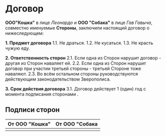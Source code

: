 # Договор

**ООО"Кошка"** в лице *Леонардо* и **ООО "Собака"** в лице *Гав Гавыча*, совместно именуемые **Стороны**, заключили настоящий договор о нижеследующем:

**1. Предмет договора**
1.1. Не драться.
1.2. Не кусаться.
1.3. Не красть чужую еду.

**2. Ответственность сторон**
2.1. Если одна из Сторон нарушит договор - другая из Сторон наваляет ей.
2.2. Если одна из Сторон нарушит договор при участии третьей стороны - третьей Стороне тоже наваляют.
2.3. Во всём остальном стороны руководствуются действующим законодательством Зверополиса.

**3. Срок действия договора**
3.1. Договор действует 1 (один) год с момента подписания сторонами .

## Подписи сторон

| От ООО "Кошка" | От ООО "Собака |
|----------------|-------------------|
|                |                   |



